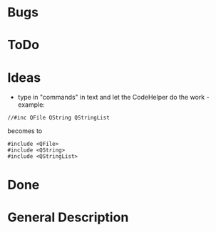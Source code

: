 ﻿# Bugs

# ToDo

# Ideas
* type in "commands" in text and let the CodeHelper do the work - example:
```
//#inc QFile QString QStringList 
```
becomes to
```
#include <QFile>
#include <QString>
#include <QStringList>
```

# Done

# General Description